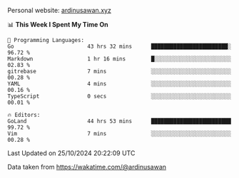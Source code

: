 Personal website: [ardinusawan.xyz](https://ardinusawan.xyz)

<!--START_SECTION:waka-->
📊 **This Week I Spent My Time On** 

```text
💬 Programming Languages: 
Go                       43 hrs 32 mins      ████████████████████████░   96.72 % 
Markdown                 1 hr 16 mins        █░░░░░░░░░░░░░░░░░░░░░░░░   02.83 % 
gitrebase                7 mins              ░░░░░░░░░░░░░░░░░░░░░░░░░   00.28 % 
YAML                     4 mins              ░░░░░░░░░░░░░░░░░░░░░░░░░   00.16 % 
TypeScript               0 secs              ░░░░░░░░░░░░░░░░░░░░░░░░░   00.01 % 

🔥 Editors: 
GoLand                   44 hrs 53 mins      █████████████████████████   99.72 % 
Vim                      7 mins              ░░░░░░░░░░░░░░░░░░░░░░░░░   00.28 % 
```


 Last Updated on 25/10/2024 20:22:09 UTC
<!--END_SECTION:waka-->
Data taken from https://wakatime.com/@ardinusawan
